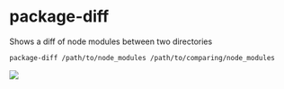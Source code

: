 # package-diff
Shows a diff of node modules between two directories

```sh
package-diff /path/to/node_modules /path/to/comparing/node_modules
```

<img src="http://i.imgur.com/t62kyql.jpg">
